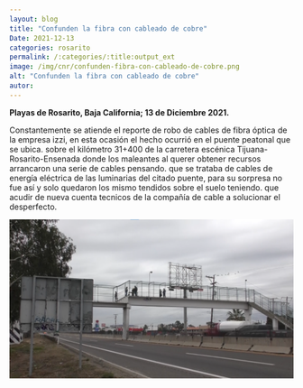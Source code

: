 ```yaml
---
layout: blog
title: "Confunden la fibra con cableado de cobre"
Date: 2021-12-13
categories: rosarito
permalink: /:categories/:title:output_ext
image: /img/cnr/confunden-fibra-con-cableado-de-cobre.png
alt: "Confunden la fibra con cableado de cobre"
autor:
---
```


**Playas de Rosarito, Baja California; 13 de Diciembre 2021.** 

Constantemente se atiende el reporte de robo de cables de fibra óptica de la empresa izzi, en esta ocasión el hecho ocurrió en el puente peatonal que se ubica.
sobre el kilómetro 31+400 de la carretera escénica Tijuana-Rosarito-Ensenada donde los maleantes al querer obtener recursos arrancaron una serie de cables pensando.
que se trataba de cables de energía eléctrica de las luminarias del citado puente, para su sorpresa no fue así y solo quedaron los mismo tendidos sobre el suelo teniendo.
que acudir de nueva cuenta tecnicos de la compañía de cable a solucionar el desperfecto.


<div id="carouselExampleSlidesOnly" class="carousel slide" data-ride="carousel">
  <div class="carousel-inner">
    <div class="carousel-item active">
       <img class="d-block w-100" src="/img/cnr/confunden-fibra-con-cableado-de-cobre.png" loading="lazy"  alt="Confunden la fibra con cableado de cobre">
    </div>
  </div>
</div>